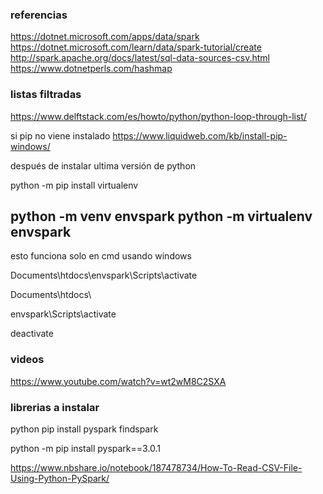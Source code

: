 ### referencias
https://dotnet.microsoft.com/apps/data/spark
https://dotnet.microsoft.com/learn/data/spark-tutorial/create
http://spark.apache.org/docs/latest/sql-data-sources-csv.html
https://www.dotnetperls.com/hashmap


### listas filtradas
https://www.delftstack.com/es/howto/python/python-loop-through-list/

si pip no viene instalado
https://www.liquidweb.com/kb/install-pip-windows/

después de instalar ultima versión de python

python -m pip install virtualenv

python -m venv envspark
python -m virtualenv envspark
---------------------

esto funciona solo en cmd usando windows

Documents\htdocs\envspark\Scripts\activate

Documents\htdocs\

envspark\Scripts\activate

deactivate

### videos
https://www.youtube.com/watch?v=wt2wM8C2SXA


### librerias a instalar
python pip install pyspark findspark

python -m pip install pyspark==3.0.1

https://www.nbshare.io/notebook/187478734/How-To-Read-CSV-File-Using-Python-PySpark/

